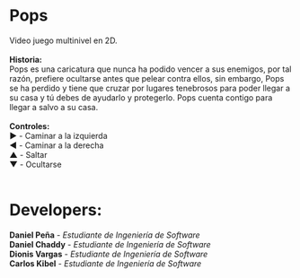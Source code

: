 # Pops
Video juego multinivel en 2D.
<br /><br />
**Historia:**<br />
Pops es una caricatura que nunca ha podido vencer a sus enemigos, por tal razón, prefiere ocultarse antes que pelear
contra ellos, sin embargo, Pops se ha perdido y tiene que cruzar por lugares tenebrosos para poder llegar a su casa y tú debes de
ayudarlo y protegerlo. Pops cuenta contigo para llegar a salvo a su casa.
<br /><br />
**Controles:**<br />
**►** - Caminar a la izquierda<br />
**◄** - Caminar a la derecha<br />
**▲** - Saltar<br />
**▼** - Ocultarse<br />
<br />
# Developers:<br />
**Daniel Peña** - *Estudiante de Ingeniería de Software*<br />
**Daniel Chaddy** - *Estudiante de Ingeniería de Software*<br />
**Dionis Vargas** - *Estudiante de Ingeniería de Software*<br />
**Carlos Kibel** - *Estudiante de Ingeniería de Software*<br />